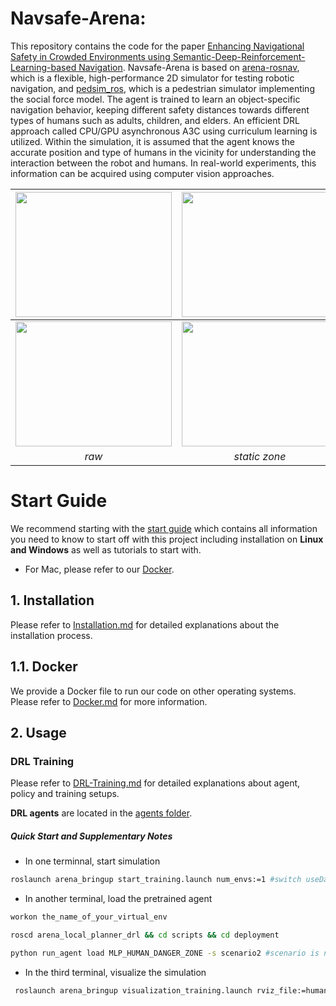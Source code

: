 # Navsafe-Arena:
This repository contains the code for the paper [Enhancing Navigational Safety in Crowded Environments using
Semantic-Deep-Reinforcement-Learning-based Navigation](https://arxiv.org/pdf/2109.11288.pdf).
Navsafe-Arena is based on [arena-rosnav](https://github.com/ignc-research/arena-rosnav/tree/local_planner_subgoalmode), which is a flexible, high-performance 2D simulator for testing robotic navigation, and [pedsim_ros](https://github.com/srl-freiburg/pedsim_ros), which is a pedestrian simulator implementing the social force model. The agent is trained to learn an object-specific navigation behavior, keeping different safety distances towards different types of humans such as adults, children, and elders. An efficient DRL approach called CPU/GPU asynchronous A3C using curriculum learning is utilized. Within the simulation, it is assumed that the agent knows the accurate position and type of humans in the vicinity for understanding the interaction between the robot and humans. In real-world experiments, this information can be acquired using computer vision approaches.


| <img width="250" height="200" src="https://github.com/ignc-research/navsafe-arena/blob/3b7168fe3bdd09674909ddf846894c95a52ccd18/img/raw_random.gif"> | <img width="250" height="200" src="https://github.com/ignc-research/navsafe-arena/blob/3b7168fe3bdd09674909ddf846894c95a52ccd18/img/nz_random.gif"> | <img width="250" height="200" src="https://github.com/ignc-research/navsafe-arena/blob/3b7168fe3bdd09674909ddf846894c95a52ccd18/img/dz_random.gif"> |
| :----------------------------------------------------------: | :-----------------------------------------------------: |:-----------------------------------------------------: |
| <img width="250" height="200" src="https://github.com/ignc-research/navsafe-arena/blob/e39bb9b618e350d521ffc13c0940908c6d583d03/img/raw.gif"> | <img width="250" height="200" src="https://github.com/ignc-research/navsafe-arena/blob/e39bb9b618e350d521ffc13c0940908c6d583d03/img/nz.gif"> | <img width="250" height="200" src="https://github.com/ignc-research/navsafe-arena/blob/e39bb9b618e350d521ffc13c0940908c6d583d03/img/dz.gif"> |
|                            *raw*                             |                      *static zone*                      |                     *dynamic zone*                      |


# Start Guide
We recommend starting with the [start guide](https://github.com/ignc-research/navsafe-arena/tree/main/docs/guide.md) which contains all information you need to know to start off with this project including installation on **Linux and Windows** as well as tutorials to start with. 

* For Mac, please refer to our [Docker](https://github.com/ignc-research/navsafe-arena/tree/main/docs/Docker.md).


## 1. Installation
Please refer to [Installation.md](docs/Installation.md) for detailed explanations about the installation process.

## 1.1. Docker
We provide a Docker file to run our code on other operating systems. Please refer to [Docker.md](docs/Docker.md) for more information.

## 2. Usage

### DRL Training

Please refer to [DRL-Training.md](docs/DRL-Training.md) for detailed explanations about agent, policy and training setups.

**DRL agents** are located in the [agents folder](https://github.com/ignc-research/navsafe-arena/tree/main/arena_navigation/arena_local_planner/learning_based/arena_local_planner_drl/agents).


##### Quick Start and Supplementary Notes

* In one terminnal, start simulation

```bash
roslaunch arena_bringup start_training.launch num_envs:=1 #switch useDangerZone to be false if normal zone needed
```
* In another terminal, load the pretrained agent

```bash
workon the_name_of_your_virtual_env

roscd arena_local_planner_drl && cd scripts && cd deployment

python run_agent load MLP_HUMAN_DANGER_ZONE -s scenario2 #scenario is not used but should be denoted 
```
* In the third terminal, visualize the simulation

```bash
 roslaunch arena_bringup visualization_training.launch rviz_file:=human_nav
```
